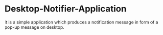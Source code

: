# Desktop-Notifier-Application
 It is a simple application which produces a notification message in form of a pop-up message on desktop.
